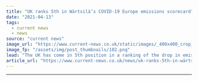 ```yaml
---
title: "UK ranks 5th in Wärtsilä’s COVID-19 Europe emissions scorecard"
date: "2021-04-13"
tags: 
  - current news
  - news
source: "current news"
image_url: "https://www.current-news.co.uk/static/images/_400x400_crop_center-center/COVID-19-European-carbon-scorecard-image-Wartsila.png"
image_fp: "/assets/img/post_thumbnails/102.png"
lead: "​The UK has come in 5th position in a ranking of the drop in emissions seen across Europe since the start of national COVID-19 lockdowns."
article_url: "https://www.current-news.co.uk/news/uk-ranks-5th-in-wärtsiläs-covid-19-europe-emissions-scorecard?utm_source=rss-feeds&utm_medium=rss&utm_campaign=rss"
---
```


---

